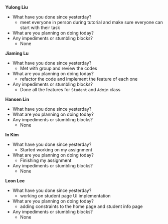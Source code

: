 **Yulong Liu**

- What have you done since yesterday?
  - meet everyone in person during tutorial and make sure everyone can start with their task
- What are you planning on doing today?
- Any impediments or stumbling blocks?
  - None

**Jiaming Lu**

- What have you done since yesterday?
  - Met with group and review the codes
- What are you planning on doing today?
  - refactor the code and implement the feature of each one
- Any impediments or stumbling blocks?
  - Done all the features for `Student` and `Admin` class

**Hansen Lin**

- What have you done since yesterday?
- What are you planning on doing today?
- Any impediments or stumbling blocks?
  - None

**In Kim**
- What have you done since yesterday?
  - Started working on my assignment
- What are you planning on doing today?
  - Finishing my assignment
- Any impediments or stumbling blocks?
  - None

**Leon Lee**
- What have you done since yesterday?
  - working on student page UI implementation 
- What are you planning on doing today?
  - adding constraints to the home page and student info page
- Any impediments or stumbling blocks?
  - None
